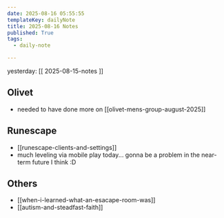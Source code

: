```yaml
---
date: 2025-08-16 05:55:55
templateKey: dailyNote
title: 2025-08-16 Notes
published: True
tags:
  - daily-note

---
```


yesterday: [[ 2025-08-15-notes ]]

## Olivet

- needed to have done more on [[olivet-mens-group-august-2025]]

## Runescape

-  [[runescape-clients-and-settings]]
- much leveling via mobile play today... gonna be a problem in the near-term future I think :D

## Others

- [[when-i-learned-what-an-esacape-room-was]]
- [[autism-and-steadfast-faith]]
